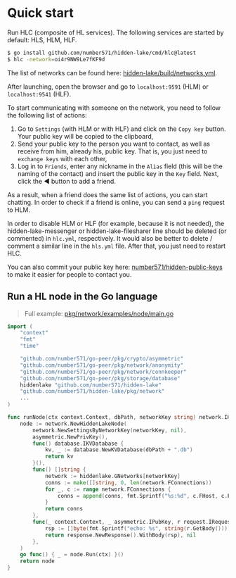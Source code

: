 # Quick start

Run HLC (composite of HL services). The following services are started by default: HLS, HLM, HLF.

```bash
$ go install github.com/number571/hidden-lake/cmd/hlc@latest
$ hlc -network=oi4r9NW9Le7fKF9d
```

The list of networks can be found here: [hidden-lake/build/networks.yml](https://github.com/number571/hidden-lake/blob/master/build/networks.yml).

After launching, open the browser and go to `localhost:9591` (HLM) or `localhost:9541` (HLF).

To start communicating with someone on the network, you need to follow the following list of actions:
1. Go to `Settings` (with HLM or with HLF) and click on the `Copy key` button. Your public key will be copied to the clipboard,
2. Send your public key to the person you want to contact, as well as receive from him, already his, public key. That is, you just need to `exchange keys` with each other,
3. Log in to `Friends`, enter any nickname in the `Alias` field (this will be the naming of the contact) and insert the public key in the `Key` field. Next, click the ◀ button to add a friend.

As a result, when a friend does the same list of actions, you can start chatting. In order to check if a friend is online, you can send a `ping` request to HLM.

In order to disable HLM or HLF (for example, because it is not needed), the hidden-lake-messenger or hidden-lake-filesharer line should be deleted (or commented) in `hlc.yml`, respectively. It would also be better to delete / comment a similar line in the `hls.yml` file. After that, you just need to restart HLC.

You can also commit your public key here: [number571/hidden-public-keys](https://github.com/number571/hidden-public-keys) to make it easier for people to contact you.

## Run a HL node in the Go language

> Full example: [pkg/network/examples/node/main.go](../pkg/network/examples/node/main.go)

```go
import (
	"context"
	"fmt"
	"time"

	"github.com/number571/go-peer/pkg/crypto/asymmetric"
	"github.com/number571/go-peer/pkg/network/anonymity"
	"github.com/number571/go-peer/pkg/network/connkeeper"
	"github.com/number571/go-peer/pkg/storage/database"
	hiddenlake "github.com/number571/hidden-lake"
	"github.com/number571/hidden-lake/pkg/network"
    ...
)

func runNode(ctx context.Context, dbPath, networkKey string) network.IHiddenLakeNode {
	node := network.NewHiddenLakeNode(
		network.NewSettingsByNetworkKey(networkKey, nil),
		asymmetric.NewPrivKey(),
		func() database.IKVDatabase {
			kv, _ := database.NewKVDatabase(dbPath + ".db")
			return kv
		}(),
		func() []string {
			network := hiddenlake.GNetworks[networkKey]
			conns := make([]string, 0, len(network.FConnections))
			for _, c := range network.FConnections {
				conns = append(conns, fmt.Sprintf("%s:%d", c.FHost, c.FPort))
			}
			return conns
		},
		func(_ context.Context, _ asymmetric.IPubKey, r request.IRequest) (response.IResponse, error) {
			rsp := []byte(fmt.Sprintf("echo: %s", string(r.GetBody())))
			return response.NewResponse().WithBody(rsp), nil
		},
	)
	go func() { _ = node.Run(ctx) }()
	return node
}
```
